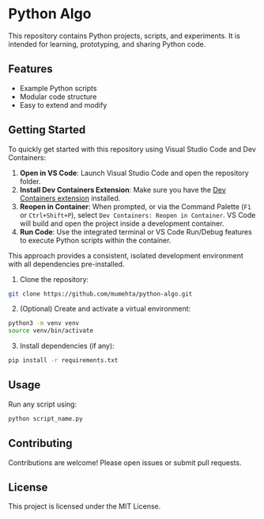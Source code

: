 # Python Algo

This repository contains Python projects, scripts, and experiments. It is intended for learning, prototyping, and sharing Python code.

## Features

- Example Python scripts
- Modular code structure
- Easy to extend and modify

## Getting Started

To quickly get started with this repository using Visual Studio Code and Dev Containers:

1. **Open in VS Code**: Launch Visual Studio Code and open the repository folder.
2. **Install Dev Containers Extension**: Make sure you have the [Dev Containers extension](https://marketplace.visualstudio.com/items?itemName=ms-vscode-remote.remote-containers) installed.
3. **Reopen in Container**: When prompted, or via the Command Palette (`F1` or `Ctrl+Shift+P`), select `Dev Containers: Reopen in Container`. VS Code will build and open the project inside a development container.
4. **Run Code**: Use the integrated terminal or VS Code Run/Debug features to execute Python scripts within the container.

This approach provides a consistent, isolated development environment with all dependencies pre-installed.

1. Clone the repository:

```bash
git clone https://github.com/mumehta/python-algo.git

```

2. (Optional) Create and activate a virtual environment:

```bash
python3 -m venv venv
source venv/bin/activate
```

3. Install dependencies (if any):

```bash
pip install -r requirements.txt
```

## Usage

Run any script using:

```bash
python script_name.py
```

## Contributing

Contributions are welcome! Please open issues or submit pull requests.

## License

This project is licensed under the MIT License.
